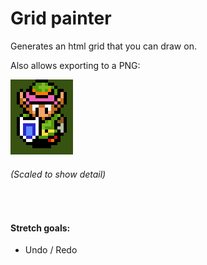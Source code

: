 # Grid painter


Generates an html grid that you can draw on.

Also allows exporting to a PNG:

![LTTP](lttp.png "Created and exported by grid painter")

###### (Scaled to show detail)
<br />

#### Stretch goals:

* Undo / Redo
